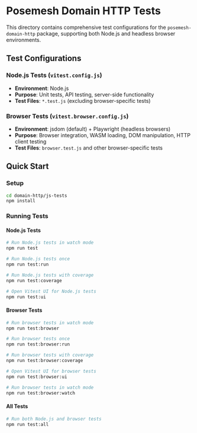 # Posemesh Domain HTTP Tests

This directory contains comprehensive test configurations for the `posemesh-domain-http` package, supporting both Node.js and headless browser environments.

## Test Configurations

### Node.js Tests (`vitest.config.js`)
- **Environment**: Node.js
- **Purpose**: Unit tests, API testing, server-side functionality
- **Test Files**: `*.test.js` (excluding browser-specific tests)

### Browser Tests (`vitest.browser.config.js`)
- **Environment**: jsdom (default) + Playwright (headless browsers)
- **Purpose**: Browser integration, WASM loading, DOM manipulation, HTTP client testing
- **Test Files**: `browser.test.js` and other browser-specific tests

## Quick Start

### Setup
```bash
cd domain-http/js-tests
npm install
```

### Running Tests

#### Node.js Tests
```bash
# Run Node.js tests in watch mode
npm run test

# Run Node.js tests once
npm run test:run

# Run Node.js tests with coverage
npm run test:coverage

# Open Vitest UI for Node.js tests
npm run test:ui
```

#### Browser Tests
```bash
# Run browser tests in watch mode
npm run test:browser

# Run browser tests once
npm run test:browser:run

# Run browser tests with coverage
npm run test:browser:coverage

# Open Vitest UI for browser tests
npm run test:browser:ui

# Run browser tests in watch mode
npm run test:browser:watch
```

#### All Tests
```bash
# Run both Node.js and browser tests
npm run test:all
```
